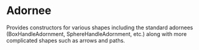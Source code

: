# Adornee

Provides constructors for various shapes including the standard adornees
(BoxHandleAdornment, SphereHandleAdornment, etc.) along with more complicated
shapes such as arrows and paths.
